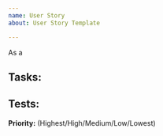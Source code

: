```yaml
---
name: User Story
about: User Story Template

---
```


As a 

**Tasks:**
 - 

**Tests:**
 -

**Priority:** (Highest/High/Medium/Low/Lowest)
